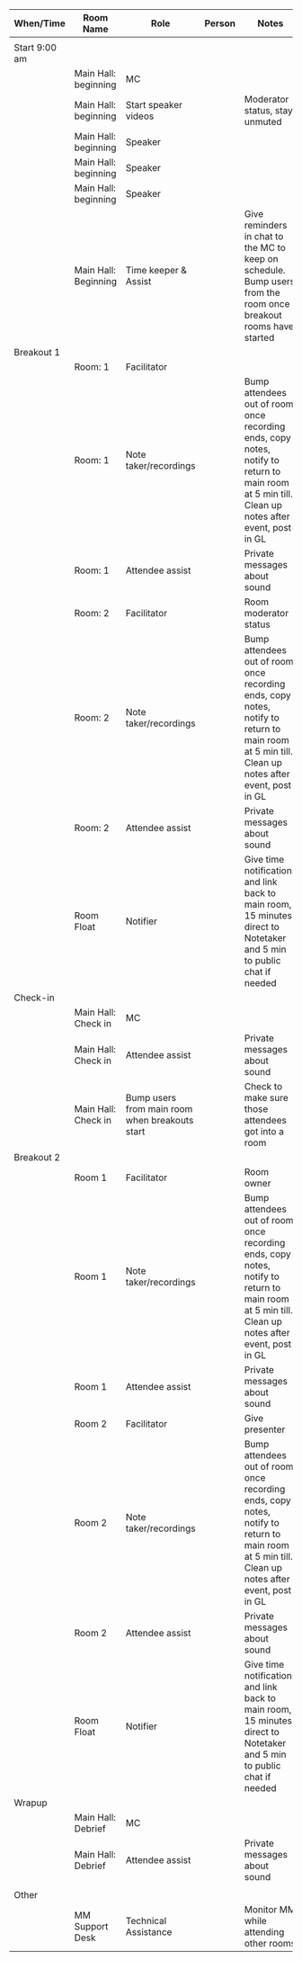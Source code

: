 | When/Time | Room Name | Role | Person | Notes |
| --- | --- | --- | --- | --- |
|  |  |  |  |  |
| Start 9:00 am |  |  |  |  |
|  | Main Hall: beginning  | MC |  |  |
|  | Main Hall: beginning  | Start speaker videos |  | Moderator status, stay unmuted |
|  | Main Hall: beginning  | Speaker |  |  |
|  | Main Hall: beginning  | Speaker |  |  |
|  | Main Hall: beginning  | Speaker |  |  |
|  | Main Hall: Beginning  | Time keeper & Assist |  | Give reminders in chat to the MC to keep on schedule. Bump users from the room once breakout rooms have started |
| Breakout 1 |  |  |  |  |
|  | Room: 1 | Facilitator |  |  |
|  | Room: 1 | Note taker/recordings |  | Bump attendees out of room once recording ends, copy notes, notify to return to main room at 5 min till. Clean up notes after event, post in GL |
|  | Room: 1 | Attendee assist |  | Private messages about sound |
|  | Room: 2 | Facilitator |  | Room moderator status |
|  | Room: 2 | Note taker/recordings |  | Bump attendees out of room once recording ends, copy notes, notify to return to main room at 5 min till. Clean up notes after event, post in GL |
|  | Room: 2 | Attendee assist |  | Private messages about sound |
|  | Room Float | Notifier |  | Give time notifications and link back to main room, 15 minutes direct to Notetaker and 5 min to public chat if needed |
| Check-in |  |  |  |  |
|  | Main Hall: Check in | MC |  |  |
|  | Main Hall: Check in | Attendee assist |  | Private messages about sound |
|  | Main Hall: Check in | Bump users from main room when breakouts start |  | Check to make sure those attendees got into a room |
| Breakout 2 |  |  |  |  |
|  | Room 1 | Facilitator |  | Room owner |
|  | Room 1 | Note taker/recordings |  | Bump attendees out of room once recording ends, copy notes, notify to return to main room at 5 min till. Clean up notes after event, post in GL |
|  | Room 1 | Attendee assist |  | Private messages about sound |
|  | Room 2 | Facilitator |  | Give presenter |
|  | Room 2 | Note taker/recordings |  | Bump attendees out of room once recording ends, copy notes, notify to return to main room at 5 min till. Clean up notes after event, post in GL |
|  | Room 2 | Attendee assist |  | Private messages about sound |
|  | Room Float | Notifier |  | Give time notifications and link back to main room, 15 minutes direct to Notetaker and 5 min to public chat if needed |
| Wrapup |  |  |  |  |
|  | Main Hall: Debrief | MC |  |  |
|  | Main Hall: Debrief | Attendee assist |  | Private messages about sound |
|  |  |  |  |  |
| Other |  |  |  |  |
|  | MM Support Desk | Technical Assistance |  | Monitor MM while attending other rooms |
